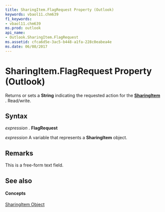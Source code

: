 ```yaml
---
title: SharingItem.FlagRequest Property (Outlook)
keywords: vbaol11.chm639
f1_keywords:
- vbaol11.chm639
ms.prod: outlook
api_name:
- Outlook.SharingItem.FlagRequest
ms.assetid: cfca6d5e-3ac5-b448-a1fa-228c0eabea4e
ms.date: 06/08/2017
---
```



# SharingItem.FlagRequest Property (Outlook)

Returns or sets a  **String** indicating the requested action for the **[SharingItem](Outlook.SharingItem.md)** . Read/write.


## Syntax

 _expression_ . **FlagRequest**

 _expression_ A variable that represents a **SharingItem** object.


## Remarks

This is a free-form text field.


## See also


#### Concepts


[SharingItem Object](Outlook.SharingItem.md)


